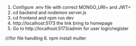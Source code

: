 1. Configure .env file with correct MONGO_URI= and JWT=
2. cd backend and nodemon server.js
3. cd frontend and npm run dev
4. http://localhost:5173 the link bring to homepage
5. Go to http://localhost:5173/admin for user login/register

///for file handling
6. npm install multer 
